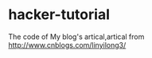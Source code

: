 hacker-tutorial
===============

The code of My blog's artical,artical from http://www.cnblogs.com/linyilong3/

